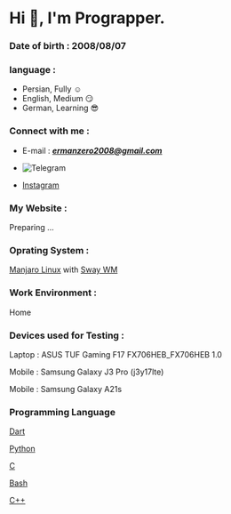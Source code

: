 # Hi 👋, I'm Prograpper.
  
### Date of birth : 2008/08/07

### language :

* Persian, Fully ☺️
* English, Medium 😏
* German, Learning 😎


### Connect with me :

* E-mail : ***ermanzero2008@gmail.com***
 
 * ![Telegram](https://github.com/erman2008/erman2008/blob/main/a/Telegram.png)
 
 * [Instagram](https://instagram.com/mehrvand_ff)
 
### My Website :
Preparing ...


### Oprating System :
[Manjaro Linux](https://manjaro.org) with [Sway WM](https://swaywm.org)


### Work Environment :
Home


### Devices used for Testing :
Laptop : ASUS TUF Gaming F17 FX706HEB_FX706HEB 1.0

Mobile : Samsung Galaxy J3 Pro (j3y17lte)

Mobile : Samsung Galaxy A21s


### Programming Language

[Dart](https://en.wikipedia.org/wiki/Dart_(programming_language))


[Python](https://en.wikipedia.org/wiki/Python_(programming_language))


[C](https://en.wikipedia.org/wiki/C_(programming_language))


[Bash](https://en.wikipedia.org/wiki/Bash_(Unix_shell))


[C++](https://en.wikipedia.org/wiki/C++)
